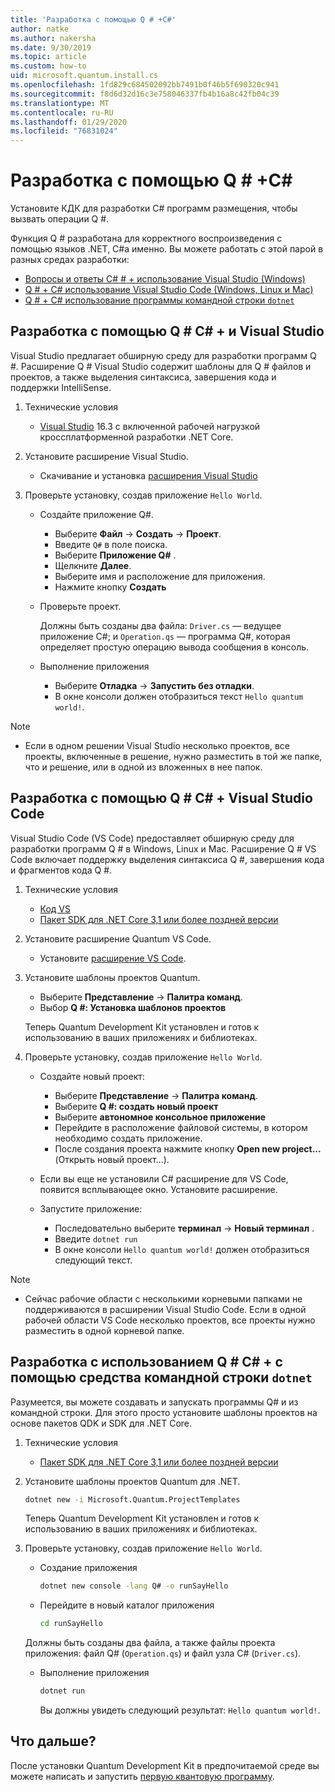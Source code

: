 ```yaml
---
title: 'Разработка с помощью Q # +C#'
author: natke
ms.author: nakersha
ms.date: 9/30/2019
ms.topic: article
ms.custom: how-to
uid: microsoft.quantum.install.cs
ms.openlocfilehash: 1fd829c684502092bb7491b0f46b5f690320c941
ms.sourcegitcommit: f8d6d32d16c3e758046337fb4b16a8c42fb04c39
ms.translationtype: MT
ms.contentlocale: ru-RU
ms.lasthandoff: 01/29/2020
ms.locfileid: "76831024"
---
```

# <a name="develop-with-q--c"></a>Разработка с помощью Q # +C#

Установите КДК для разработки C# программ размещения, чтобы вызвать операции Q #.

Функция Q # разработана для корректного воспроизведения с помощью языков .NET, C#а именно. Вы можете работать с этой парой в разных средах разработки:

- [Вопросы и ответы C# # + использование Visual Studio (Windows)](#VS)
- [Q # + C# использование Visual Studio Code (Windows, Linux и Mac)](#VSC)
- [Q # + C# использование программы командной строки `dotnet`](#command)

## Разработка с помощью Q # C# + и Visual Studio<a name="VS"></a>

Visual Studio предлагает обширную среду для разработки программ Q #. Расширение Q # Visual Studio содержит шаблоны для Q # файлов и проектов, а также выделения синтаксиса, завершения кода и поддержки IntelliSense.


1. Технические условия

    - [Visual Studio](https://visualstudio.microsoft.com/downloads/) 16.3 с включенной рабочей нагрузкой кроссплатформенной разработки .NET Core.

1. Установите расширение Visual Studio.

    - Скачивание и установка [расширения Visual Studio](https://marketplace.visualstudio.com/items?itemName=quantum.DevKit)

1. Проверьте установку, создав приложение `Hello World`.

    - Создайте приложение Q#.

        - Выберите **Файл** -> **Создать** -> **Проект**.
        - Введите `Q#` в поле поиска.
        - Выберите **Приложение Q#** .
        - Щелкните **Далее**.
        - Выберите имя и расположение для приложения.
        - Нажмите кнопку **Создать**

    - Проверьте проект.

        Должны быть созданы два файла: `Driver.cs` — ведущее приложение C#; и `Operation.qs` — программа Q#, которая определяет простую операцию вывода сообщения в консоль.

    - Выполнение приложения

        - Выберите **Отладка** -> **Запустить без отладки**.
        - В окне консоли должен отобразиться текст `Hello quantum world!`.

> [!NOTE]
> * Если в одном решении Visual Studio несколько проектов, все проекты, включенные в решение, нужно разместить в той же папке, что и решение, или в одной из вложенных в нее папок.  

## Разработка с помощью Q # C# + Visual Studio Code<a name="VSC"></a>

Visual Studio Code (VS Code) предоставляет обширную среду для разработки программ Q # в Windows, Linux и Mac.  Расширение Q # VS Code включает поддержку выделения синтаксиса Q #, завершения кода и фрагментов кода Q #.

1. Технические условия

   - [Код VS](https://code.visualstudio.com/download)
   - [Пакет SDK для .NET Core 3,1 или более поздней версии](https://www.microsoft.com/net/download)

1. Установите расширение Quantum VS Code.

    - Установите [расширение VS Code](https://marketplace.visualstudio.com/items?itemName=quantum.quantum-devkit-vscode).

1. Установите шаблоны проектов Quantum.

   - Выберите **Представление** -> **Палитра команд**.
   - Выбор **Q #: Установка шаблонов проектов**

    Теперь Quantum Development Kit установлен и готов к использованию в ваших приложениях и библиотеках.

1. Проверьте установку, создав приложение `Hello World`.

    - Создайте новый проект:

        - Выберите **Представление** -> **Палитра команд**.
        - Выберите **Q #: создать новый проект**
        - Выберите **автономное консольное приложение**
        - Перейдите в расположение файловой системы, в котором необходимо создать приложение.
        - После создания проекта нажмите кнопку **Open new project...** (Открыть новый проект...).

    - Если вы еще не установили C# расширение для VS Code, появится всплывающее окно. Установите расширение. 

    - Запустите приложение:

        - Последовательно выберите **терминал** -> **Новый терминал** .
        - Введите `dotnet run`
        - В окне консоли `Hello quantum world!` должен отобразиться следующий текст.


> [!NOTE]
> * Сейчас рабочие области с несколькими корневыми папками не поддерживаются в расширении Visual Studio Code. Если в одной рабочей области VS Code несколько проектов, все проекты нужно разместить в одной корневой папке.

## Разработка с использованием Q # C# + с помощью средства командной строки `dotnet`<a name="command"></a>

Разумеется, вы можете создавать и запускать программы Q# и из командной строки. Для этого просто установите шаблоны проектов на основе пакетов QDK и SDK для .NET Core. 

1. Технические условия

    - [Пакет SDK для .NET Core 3,1 или более поздней версии](https://www.microsoft.com/net/download)

1. Установите шаблоны проектов Quantum для .NET.

    ```bash
    dotnet new -i Microsoft.Quantum.ProjectTemplates
    ```

    Теперь Quantum Development Kit установлен и готов к использованию в ваших приложениях и библиотеках.

1. Проверьте установку, создав приложение `Hello World`.

    - Создание приложения

       ```bash
       dotnet new console -lang Q# -o runSayHello
       ```

    - Перейдите в новый каталог приложения

       ```bash
       cd runSayHello
       ```

    Должны быть созданы два файла, а также файлы проекта приложения: файл Q# (`Operation.qs`) и файл узла C# (`Driver.cs`).

    - Выполнение приложения

        ```bash
        dotnet run
        ```

        Вы должны увидеть следующий результат: `Hello quantum world!`.

    
## <a name="whats-next"></a>Что дальше?

После установки Quantum Development Kit в предпочитаемой среде вы можете написать и запустить [первую квантовую программу](xref:microsoft.quantum.write-program).
